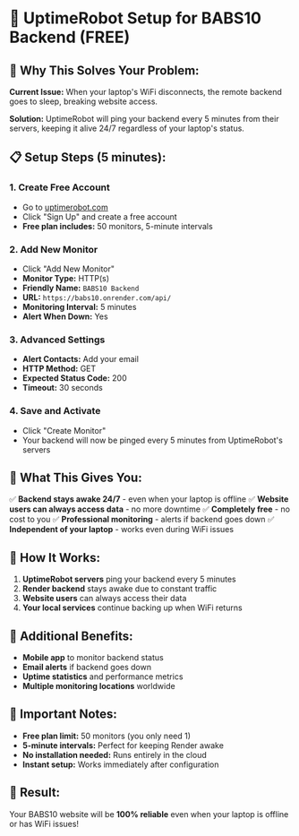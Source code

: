 # 🚀 UptimeRobot Setup for BABS10 Backend (FREE)

## 🌟 **Why This Solves Your Problem:**

**Current Issue:** When your laptop's WiFi disconnects, the remote backend goes to sleep, breaking website access.

**Solution:** UptimeRobot will ping your backend every 5 minutes from their servers, keeping it alive 24/7 regardless of your laptop's status.

## 📋 **Setup Steps (5 minutes):**

### 1. **Create Free Account**
- Go to [uptimerobot.com](https://uptimerobot.com)
- Click "Sign Up" and create a free account
- **Free plan includes:** 50 monitors, 5-minute intervals

### 2. **Add New Monitor**
- Click "Add New Monitor"
- **Monitor Type:** HTTP(s)
- **Friendly Name:** `BABS10 Backend`
- **URL:** `https://babs10.onrender.com/api/`
- **Monitoring Interval:** 5 minutes
- **Alert When Down:** Yes

### 3. **Advanced Settings**
- **Alert Contacts:** Add your email
- **HTTP Method:** GET
- **Expected Status Code:** 200
- **Timeout:** 30 seconds

### 4. **Save and Activate**
- Click "Create Monitor"
- Your backend will now be pinged every 5 minutes from UptimeRobot's servers

## 🎯 **What This Gives You:**

✅ **Backend stays awake 24/7** - even when your laptop is offline
✅ **Website users can always access data** - no more downtime
✅ **Completely free** - no cost to you
✅ **Professional monitoring** - alerts if backend goes down
✅ **Independent of your laptop** - works even during WiFi issues

## 🔄 **How It Works:**

1. **UptimeRobot servers** ping your backend every 5 minutes
2. **Render backend** stays awake due to constant traffic
3. **Website users** can always access their data
4. **Your local services** continue backing up when WiFi returns

## 📱 **Additional Benefits:**

- **Mobile app** to monitor backend status
- **Email alerts** if backend goes down
- **Uptime statistics** and performance metrics
- **Multiple monitoring locations** worldwide

## 🚨 **Important Notes:**

- **Free plan limit:** 50 monitors (you only need 1)
- **5-minute intervals:** Perfect for keeping Render awake
- **No installation needed:** Runs entirely in the cloud
- **Instant setup:** Works immediately after configuration

## 🎉 **Result:**

Your BABS10 website will be **100% reliable** even when your laptop is offline or has WiFi issues!
